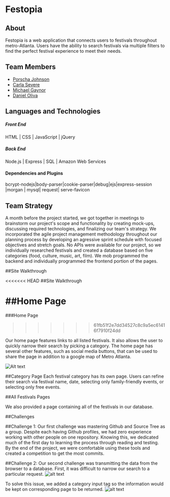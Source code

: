 # Festopia

## About
Festopia is a web application that connects users to festivals throughout metro-Atlanta. Users have the ability to search festivals via multiple filters to find the perfect festival experience to meet their needs. 


## Team Members
- [Porscha Johnson]
- [Carla Severe]
- [Michael Gaynor]
- [Daniel Oliva]


## Languages and Technologies


##### Front End

HTML |  CSS | JavaScript | jQuery 

##### Back End

 Node.js | Express | SQL | Amazon Web Services

#### Dependencies and Plugins
 bcrypt-nodejs|body-parser|cookie-parser|debug|ejs|express-session |morgan | mysql| request|
 serve-favicon

## Team Strategy

A month before the project started, we got together in meetings to brainstorm our project's scope and functionality by creating mock-ups, discussing required technologies, and finalizing our team's strategy. We incorporated the agile project management methodology throughout our planning process by developing an agressive sprint schedule with focused objectives and stretch goals. No APIs were available for our project, so we individually researched festivals and created a database based on five categories (food, culture, music, art, film). We mob programmed the backend and individually programmed the frontend portion of the pages. 



##Site Walkthrough

<<<<<<< HEAD
##Site Walkthrough

##Home Page
=======
###Home Page
>>>>>>> 61fb51f2e7dd34527c8c9a5ec61416f7910f24dd

Our home page features links to all listed festivals. It also allows the user to quickly narrow their search by picking a category. The home page has several other features, such as social media buttons, that can be used to share the page in addition to a google map of Metro Atlanta. 

![Alt text](/Images/fest_home.png)


##Category Page
Each festival category has its own page. Users can refine their search via festival name, date, selecting only family-friendly events, or selecting only free events. 




##All Festivals Pages

We also provided a page containing all of the festivals in our database.


##Challenges

##Challenge 1:
Our first challenge was mastering Github and Source Tree as a group. Despite each having Github profiles, we had zero experience working with other people on one repository. Knowing this, we dedicated much of the first day to learning the process through reading and testing. By the end of the project, we were comfortable using these tools and created a competition to get the most commits. 


##Challenge 2:
Our second challenge was transmitting the data from the browser to a database. First, it was difficult to narrow our search to a particular request. 
![alt text](/Images/problem.JPG)


To solve this issue, we added a category input tag so the information would be kept on corresponding page to be returned.
	![alt text](/Images/solution.JPG)

[Porscha Johnson]:<https://github.com/Porscha07>
[Carla Severe]: <https://github.com/csevere>
[Michael Gaynor]: <https://github.com/MichaelGaynor>
[Daniel Oliva]: <https://github.com/kalgcny09>
[here]:<>
